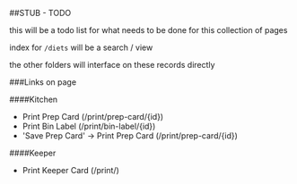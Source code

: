 ##STUB - TODO

this will be a todo list for what needs to be done for this collection of pages

index for `/diets` will be a search / view

the other folders will interface on these records directly

###Links on page

####Kitchen

* Print Prep Card (/print/prep-card/{id})
* Print Bin Label (/print/bin-label/{id})
* 'Save Prep Card' -> Print Prep Card (/print/prep-card/{id})

####Keeper
* Print Keeper Card (/print/)